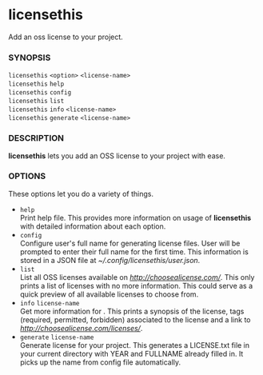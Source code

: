# licensethis
Add an oss license to your project.

### SYNOPSIS

`licensethis` `<option>` `<license-name>`<br />
`licensethis` `help`<br />
`licensethis` `config`<br />
`licensethis` `list`<br />
`licensethis` `info` `<license-name>`<br />
`licensethis` `generate` `<license-name>`

### DESCRIPTION

**licensethis** lets you add an OSS license to your project with ease.

### OPTIONS

These options let you do a variety of things.

  * `help`<br />
	Print help file. This provides more information on usage of **licensethis** with detailed information about each option.
  * `config`<br />
	Configure user's full name for generating license files. User will be prompted to enter their full name for the first time. This information is stored in a JSON file at *~/.config/licensethis/user.json*.
  * `list`<br />
	List all OSS licenses available on *http://choosealicense.com/*. This only prints a list of licenses with no more information. This could serve as a quick preview of all available licenses to choose from.
  * `info` `license-name`<br />
	Get more information for <license-name>. This prints a synopsis of the license, tags (required, permitted, forbidden) associated to the license and a link to *http://choosealicense.com/licenses/<license-name>*.
  * `generate` `license-name`<br />
	Generate <license-name> license for your project. This generates a LICENSE.txt file in your current directory with YEAR and FULLNAME already filled in. It picks up the name from config file automatically.
